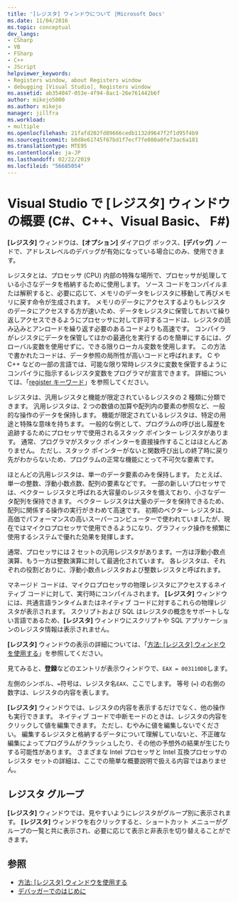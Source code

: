 ```yaml
---
title: '[レジスタ] ウィンドウについて |Microsoft Docs'
ms.date: 11/04/2016
ms.topic: conceptual
dev_langs:
- CSharp
- VB
- FSharp
- C++
- JScript
helpviewer_keywords:
- Registers window, about Registers window
- debugging [Visual Studio], Registers window
ms.assetid: ab354047-053e-4f94-8ac1-26e761442b6f
author: mikejo5000
ms.author: mikejo
manager: jillfra
ms.workload:
- multiple
ms.openlocfilehash: 21fafd202fd89666cedb1132d9647f2f1d95f4b9
ms.sourcegitcommit: b0d8e61745f67bd1f7ecf7fe080a0fe73ac6a181
ms.translationtype: MTE95
ms.contentlocale: ja-JP
ms.lasthandoff: 02/22/2019
ms.locfileid: "56685054"
---
```

# <a name="about-the-registers-window-in-visual-studio-c-c-visual-basic-f"></a>Visual Studio で [レジスタ] ウィンドウの概要 (C#、C++、Visual Basic、 F#)

**[レジスタ]** ウィンドウは、**[オプション]** ダイアログ ボックス、**[デバッグ]** ノードで、アドレスレベルのデバッグが有効になっている場合にのみ、使用できます。

 レジスタとは、プロセッサ (CPU) 内部の特殊な場所で、プロセッサが処理している小さなデータを格納するために使用します。 ソース コードをコンパイルまたは解釈すると、必要に応じて、メモリのデータをレジスタに移動して再びメモリに戻す命令が生成されます。 メモリのデータにアクセスするよりもレジスタのデータにアクセスする方が速いため、データをレジスタに保管しておいて繰り返しアクセスできるようにプロセッサに対して許可するコードは、レジスタの読み込みとアンロードを繰り返す必要のあるコードよりも高速です。 コンパイラがレジスタにデータを保管してほかの最適化を実行するのを簡単にするには、グローバル変数を使用せずに、できる限りローカル変数を使用します。 この方法で書かれたコードは、データ参照の局所性が高いコードと呼ばれます。 C や C++ などの一部の言語では、可能な限り常時レジスタに変数を保管するようにコンパイラに指示するレジスタ変数をプログラマが宣言できます。 詳細については、「[register キーワード](https://msdn.microsoft.com/library/5b66905a-2f7f-4918-bb55-5e66d4bc50f9)」を参照してください。

 レジスタは、汎用レジスタと機能が限定されているレジスタの 2 種類に分類できます。 汎用レジスタは、2 つの数値の加算や配列内の要素の参照など、一般的な操作のデータを保持します。 機能が限定されているレジスタは、特定の用途と特殊な意味を持ちます。 一般的な例として、プログラムの呼び出し履歴を追跡するためにプロセッサで使用されるスタック ポインター レジスタがあります。 通常、プログラマがスタック ポインターを直接操作することはほとんどありません。 ただし、スタック ポインターがないと関数呼び出しの終了時に戻り先がわからないため、プログラムの正常な機能にとって不可欠な要素です。

 ほとんどの汎用レジスタは、単一のデータ要素のみを保持します。 たとえば、単一の整数、浮動小数点数、配列の要素などです。 一部の新しいプロセッサでは、ベクター レジスタと呼ばれる大容量のレジスタを備えており、小さなデータ配列を保持できます。 ベクター レジスタは大量のデータを保持できるため、配列に関係する操作の実行がきわめて高速です。 初期のベクター レジスタは、高価でパフォーマンスの高いスーパーコンピューターで使われていましたが、現在ではマイクロプロセッサで使用できるようになり、グラフィック操作を頻繁に使用するシステムで優れた効果を発揮します。

 通常、プロセッサには 2 セットの汎用レジスタがあります。一方は浮動小数点演算、もう一方は整数演算に対して最適化されています。 各レジスタは、それぞれの役割どおりに、浮動小数点レジスタおよび整数レジスタと呼ばれます。

 マネージド コードは、マイクロプロセッサの物理レジスタにアクセスするネイティブ コードに対して、実行時にコンパイルされます。 **[レジスタ]** ウィンドウには、共通言語ランタイムまたはネイティブ コードに対するこれらの物理レジスタが表示されます。 スクリプトおよび SQL はレジスタの概念をサポートしない言語であるため、**[レジスタ]** ウィンドウにスクリプトや SQL アプリケーションのレジスタ情報は表示されません。

 **[レジスタ]** ウィンドウの表示の詳細については、「[方法: [レジスタ] ウィンドウを使用する](../debugger/how-to-use-the-registers-window.md)」を参照してください。

 見てみると、**登録**などのエントリが表示ウィンドウで、`EAX = 003110D8`します。

 左側のシンボル、`=`符号は、レジスタ名`EAX`、ここでします。 等号 (`=`) の右側の数字は、レジスタの内容を表します。

 **[レジスタ]** ウィンドウでは、レジスタの内容を表示するだけでなく、他の操作も実行できます。 ネイティブ コードで中断モードのときは、レジスタの内容をクリックして値を編集できます。 ただし、むやみに値を編集しないでください。 編集するレジスタと格納するデータについて理解していないと、不正確な編集によってプログラムがクラッシュしたり、その他の予想外の結果が生じたりする可能性があります。 さまざまな Intel プロセッサと Intel 互換プロセッサのレジスタ セットの詳細は、ここでの簡単な概要説明で扱える内容ではありません。

## <a name="register-groups"></a>レジスタ グループ
 **[レジスタ]** ウィンドウでは、見やすいようにレジスタがグループ別に表示されます。 **[レジスタ]** ウィンドウを右クリックすると、ショートカット メニューがグループの一覧と共に表示され、必要に応じて表示と非表示を切り替えることができます。

## <a name="see-also"></a>参照
- [方法: [レジスタ] ウィンドウを使用する](../debugger/how-to-use-the-registers-window.md)
- [デバッガーでのはじめに](../debugger/debugger-feature-tour.md)